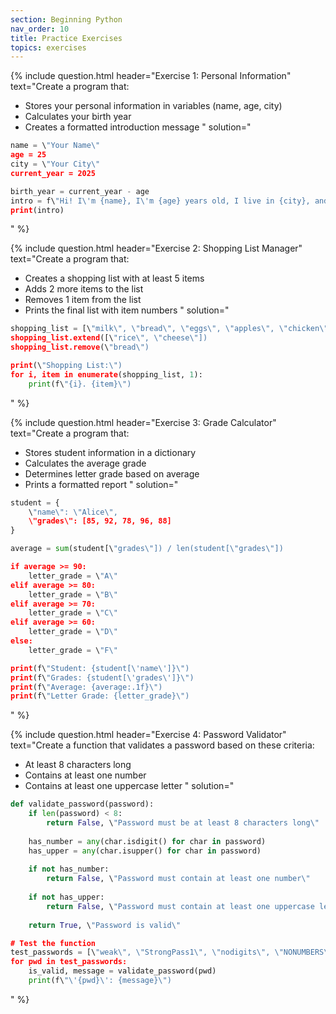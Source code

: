 ```yaml
---
section: Beginning Python
nav_order: 10
title: Practice Exercises
topics: exercises
---
```


{% include question.html header="Exercise 1: Personal Information" text="Create a program that:

- Stores your personal information in variables (name, age, city)
- Calculates your birth year
- Creates a formatted introduction message
" solution="
```python
name = \"Your Name\"
age = 25
city = \"Your City\"
current_year = 2025

birth_year = current_year - age
intro = f\"Hi! I\'m {name}, I\'m {age} years old, I live in {city}, and I was born in {birth_year}.\"
print(intro)
```
" %}

{% include question.html header="Exercise 2: Shopping List Manager" text="Create a program that:

- Creates a shopping list with at least 5 items
- Adds 2 more items to the list
- Removes 1 item from the list
- Prints the final list with item numbers
" solution="
```python
shopping_list = [\"milk\", \"bread\", \"eggs\", \"apples\", \"chicken\"]
shopping_list.extend([\"rice\", \"cheese\"])
shopping_list.remove(\"bread\")

print(\"Shopping List:\")
for i, item in enumerate(shopping_list, 1):
    print(f\"{i}. {item}\")
```
" %}

{% include question.html header="Exercise 3: Grade Calculator" text="Create a program that:

- Stores student information in a dictionary
- Calculates the average grade
- Determines letter grade based on average
- Prints a formatted report
" solution="
```python
student = {
    \"name\": \"Alice\",
    \"grades\": [85, 92, 78, 96, 88]
}

average = sum(student[\"grades\"]) / len(student[\"grades\"])

if average >= 90:
    letter_grade = \"A\"
elif average >= 80:
    letter_grade = \"B\"
elif average >= 70:
    letter_grade = \"C\"
elif average >= 60:
    letter_grade = \"D\"
else:
    letter_grade = \"F\"

print(f\"Student: {student[\'name\']}\")
print(f\"Grades: {student[\'grades\']}\")
print(f\"Average: {average:.1f}\")
print(f\"Letter Grade: {letter_grade}\")
```
" %}

{% include question.html header="Exercise 4: Password Validator" text="Create a function that validates a password based on these criteria:

- At least 8 characters long
- Contains at least one number
- Contains at least one uppercase letter
" solution="
```python
def validate_password(password):
    if len(password) < 8:
        return False, \"Password must be at least 8 characters long\"
    
    has_number = any(char.isdigit() for char in password)
    has_upper = any(char.isupper() for char in password)
    
    if not has_number:
        return False, \"Password must contain at least one number\"
    
    if not has_upper:
        return False, \"Password must contain at least one uppercase letter\"
    
    return True, \"Password is valid\"

# Test the function
test_passwords = [\"weak\", \"StrongPass1\", \"nodigits\", \"NONUMBERS\"]
for pwd in test_passwords:
    is_valid, message = validate_password(pwd)
    print(f\"\'{pwd}\': {message}\")
```
" %}
